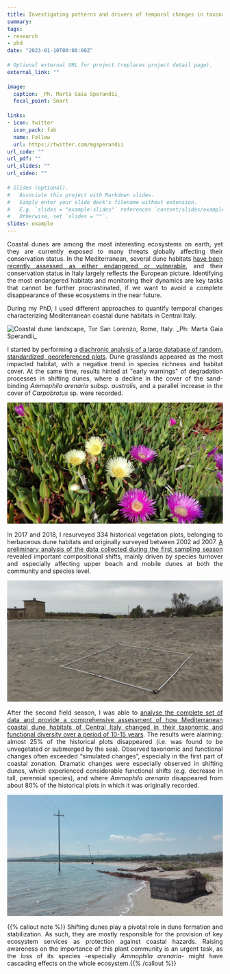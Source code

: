 ```yaml
---
title: Investigating patterns and drivers of temporal changes in taxonomic and functional diversity of coastal habitats
summary:
tags:
- research
- phd
date: "2023-01-10T00:00:00Z"

# Optional external URL for project (replaces project detail page).
external_link: ""

image:
  caption: _Ph. Marta Gaia Sperandii_
  focal_point: Smart

links:
- icon: twitter
  icon_pack: fab
  name: Follow
  url: https://twitter.com/mgsperandii
url_code: ""
url_pdf: ""
url_slides: ""
url_video: ""

# Slides (optional).
#   Associate this project with Markdown slides.
#   Simply enter your slide deck's filename without extension.
#   E.g. `slides = "example-slides"` references `content/slides/example-slides.md`.
#   Otherwise, set `slides = ""`.
slides: example
---
```

<div style="text-align: justify">

Coastal dunes are among the most interesting ecosystems on earth, yet they are currently exposed to many threats globally affecting their conservation status. In the Mediterranean, several  dune habitats [have been recently assessed as either endangered or vulnerable](https://op.europa.eu/en/publication-detail/-/publication/22542b64-c501-11e7-9b01-01aa75ed71a1/language-en), and their conservation status in Italy largely reflects the European picture. Identifying the most endangered habitats and monitoring their dynamics are key tasks that cannot be further procrastinated, if we want to avoid a complete disappearance of these ecosystems in the near future.

During my PhD, I used different approaches to quantify temporal changes characterizing Mediterranean coastal dune habitats in Central Italy.

![](manuduna.jpg "Coastal dune landscape, Tor San Lorenzo, Rome, Italy. _Ph: Marta Gaia Sperandii_")


I started by performing a [diachronic analysis of a large database of random, standardized, georeferenced plots](https://link.springer.com/article/10.1007/s10531-017-1454-1). Dune grasslands appeared as the most impacted habitat, with a negative trend in species richness and habitat cover. At the same time, results hinted at "early warnings" of degradation processes in shifting dunes, where a decline in the cover of the sand-binding _Ammophila arenaria_ subsp. _australis_, and a parallel increase in the cover of _Carpobrotus_ sp. were recorded.

![](carpo.jpg "Dense carpet by _Carpobrotus_ sp. _Ph. Marta Gaia Sperandii_")

In 2017 and 2018, I resurveyed 334 historical vegetation plots, belonging to herbaceous dune habitats and originally surveyed between 2002 ad 2007. [A preliminary analysis of the data collected during the first sampling season](https://doi.org/10.1016/j.ecolind.2018.09.039) revealed important compositional shifts, mainly driven by species turnover and especially affecting upper beach and mobile dunes at both the community and species level.

![](upperbeach.jpg "Resurveying the upper beach at Palidoro, Rome, Italy. _Ph: Marta Gaia Sperandii_")

After the second field season, I was able to [analyse the complete set of data and provide a comprehensive assessment of how Mediterranean coastal dune habitats of Central Italy changed in their taxonomic and functional diversity over a period of 10-15 years](https://doi.org/10.1111/1365-2745.13547). The results were alarming: almost 25% of the historical plots disappeared (i.e. was found to be unvegetated or submerged by the sea). Observed taxonomic and functional changes often exceeded “simulated changes”, especially in the first part of coastal zonation. Dramatic changes were especially observed in shifting dunes, which experienced considerable functional shifts (e.g. decrease in tall, perennial species), and where _Ammophila arenaria_ disappeared from about 80% of the historical plots in which it was originally recorded.

![](erosion.jpg "Massive erosion affecting the coastal landscape north of Termoli, Italy. _Ph: Marta Gaia Sperandii_")

{{% callout note %}}
Shifting dunes play a pivotal role in dune formation and stabilization. As such, they are mostly responsible for the provision of key ecosystem services as protection against coastal hazards. Raising awareness on the importance of this plant community is an urgent task, as the loss of its species -especially _Ammophila arenaria_- might have cascading effects on the whole ecosystem.{{% /callout %}}
